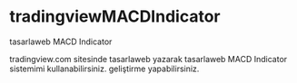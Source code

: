# tradingviewMACDIndicator
tasarlaweb MACD Indicator

tradingview.com  sitesinde tasarlaweb yazarak tasarlaweb MACD Indicator  sistemimi kullanabilirsiniz. geliştirme yapabilirsiniz. 
